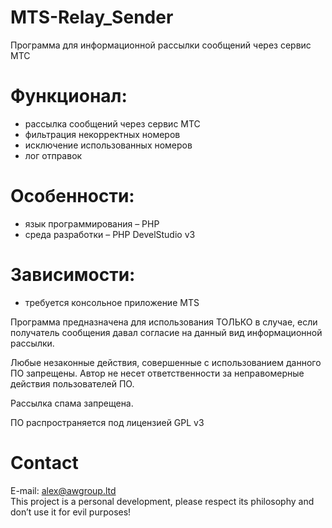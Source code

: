 # MTS-Relay_Sender
Программа для информационной рассылки сообщений через сервис МТС

# Функционал:

- рассылка сообщений через сервис МТС<br>
- фильтрация некорректных номеров<br>
- исключение использованных номеров<br>
- лог отправок<br>
# Особенности:
- язык программирования – PHP<br>
- cреда разработки – PHP DevelStudio v3<br>
# Зависимости:
- требуется консольное приложение MTS<br>

Программа предназначена для использования ТОЛЬКО в случае, если получатель сообщения давал согласие на данный вид информационной рассылки.<br>

Любые незаконные действия, совершенные с использованием данного ПО запрещены. Автор не несет ответственности за неправомерные действия пользователей ПО.<br>

Рассылка спама запрещена.<br>

ПО распространяется под лицензией GPL v3<br>

# Contact
E-mail: alex@awgroup.ltd<br>
This project is a personal development, please respect its philosophy and don’t use it for evil purposes!
